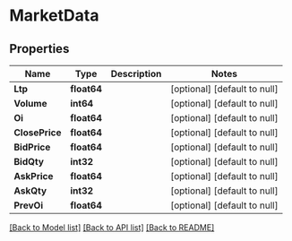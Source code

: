 # MarketData

## Properties
Name | Type | Description | Notes
------------ | ------------- | ------------- | -------------
**Ltp** | **float64** |  | [optional] [default to null]
**Volume** | **int64** |  | [optional] [default to null]
**Oi** | **float64** |  | [optional] [default to null]
**ClosePrice** | **float64** |  | [optional] [default to null]
**BidPrice** | **float64** |  | [optional] [default to null]
**BidQty** | **int32** |  | [optional] [default to null]
**AskPrice** | **float64** |  | [optional] [default to null]
**AskQty** | **int32** |  | [optional] [default to null]
**PrevOi** | **float64** |  | [optional] [default to null]

[[Back to Model list]](../README.md#documentation-for-models) [[Back to API list]](../README.md#documentation-for-api-endpoints) [[Back to README]](../README.md)

